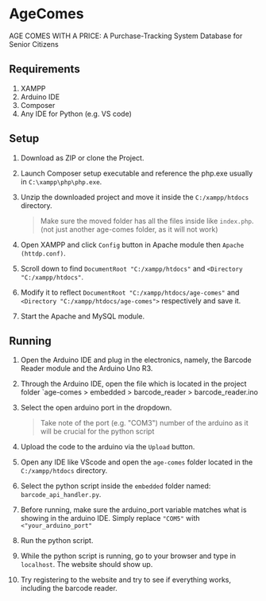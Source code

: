 # AgeComes
 AGE COMES WITH A PRICE: A Purchase-Tracking System Database for  Senior Citizens

## Requirements
1. XAMPP
2. Arduino IDE
3. Composer
4. Any IDE for Python (e.g. VS code)

## Setup
1. Download as ZIP or clone the Project.
2. Launch Composer setup executable and reference the php.exe usually in `C:\xampp\php\php.exe`.
3. Unzip the downloaded project and move it inside the `C:/xampp/htdocs` directory.
   
   > Make sure the moved folder has all the files inside like `index.php`. (not just another age-comes folder, as it will not work)
   
5. Open XAMPP and click `Config` button in Apache module then `Apache (httdp.conf)`.
6. Scroll down to find `DocumentRoot "C:/xampp/htdocs"` and `<Directory "C:/xampp/htdocs"`.
7. Modify it to reflect `DocumentRoot "C:/xampp/htdocs/age-comes"` and `<Directory "C:/xampp/htdocs/age-comes">` respectively and save it.
8. Start the Apache and MySQL module.

## Running
1. Open the Arduino IDE and plug in the electronics, namely, the Barcode Reader module and the Arduino Uno R3.
2. Through the Arduino IDE, open the file which is located in the project folder `age-comes > embedded > barcode_reader > barcode_reader.ino
3. Select the open arduino port in the dropdown.

   > Take note of the port (e.g. "COM3") number of the arduino as it will be crucial for the python script
4. Upload the code to the arduino via the `Upload` button.
5. Open any IDE like VScode and open the `age-comes` folder located in the `C:/xampp/htdocs` directory.
6. Select the python script inside the `embedded` folder named: `barcode_api_handler.py`.
7. Before running, make sure the arduino_port variable matches what is showing in the arduino IDE. Simply replace `"COM5"` with `<"your_arduino_port"`
8. Run the python script.
9. While the python script is running, go to your browser and type in `localhost`. The website should show up.
10. Try registering to the website and try to see if everything works, including the barcode reader.
